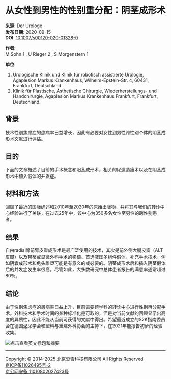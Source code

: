 # 从女性到男性的性别重分配：阴茎成形术 

**来源**: Der Urologe  
**发布日期**: 2020-09-15  
**DOI**: [10.1007/s00120-020-01328-0](https://www.x-mol.com/ref/1661) 

**作者**:  
M Sohn 1 , U Rieger 2 , S Morgenstern 1  

**单位**:  
1. Urologische Klinik und Klinik für robotisch assistierte Urologie, Agaplesion Markus Krankenhaus, Wilhelm-Epstein-Str. 4, 60431, Frankfurt, Deutschland.  
2. Klinik für Plastische, Ästhetische Chirurgie, Wiederherstellungs- und Handchirurgie, Agaplesion Markus Krankenhaus Frankfurt, Frankfurt, Deutschland.

## 背景  
技术性别焦虑症的患病率日益增长，因此有必要对女性到男性跨性别个体的阴茎成形术文献进行评估。 

## 目的  
下面的文章概述了目前的手术概念和阳茎成形术，相关的尿道造瘘术以及在阴茎成形术中植入假体的并发症。 

## 材料和方法  
回顾了最近的国际综述和2010年至2020年的原始出版物，并将其与我们的转诊中心经验进行了关联，在过去25年中，该中心为350多名女性至男性的跨性别患者。 

## 结果  
自由radial骨前臂皮瓣成形术是最广泛使用的技术，其次是前外侧大腿皮瓣（ALT皮瓣）以及带蒂或显微外科手术的移植。首选液压多组件假体，补充手术技术，例如阴囊成形术和龟头雕塑可能是有意义的或必要的。阴茎成形术后和插入阴茎假体后的并发症发生率很高。尽管如此，大多数研究中总体患者报告的满意率通常超过80％。 

## 结论  
由于性别焦虑症的患病率日益上升，目前需要跨学科的转诊中心进行性别再分配手术。外科技术和手术时间的某种标准化是可取的，但是对当前文献的回顾显示出高度的异质性，因此不能从当前可获得的文献中得出。希望最近成立的S2K指南委员会在德国泌尿学会和塑料与重建外科协会的主持下，在2021年能报告初步的经验收集。

![点击查看英文标题和摘要](https://scdn.x-mol.com/jcss/images/paperTranslation.png)

---

Copyright © 2014-2025 北京衮雪科技有限公司 All Rights Reserved  
[京ICP备11026495号-2](https://beian.miit.gov.cn/)  
[京公网安备 11010802027423号](http://www.beian.gov.cn/portal/registerSystemInfo?recordcode=11010802027423)  
<!-- tcd_original_link https://www.x-mol.com/paper/1309326804673335296/t -->

